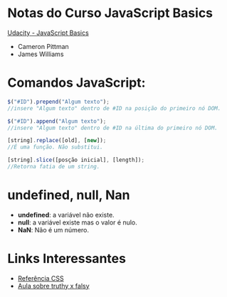 Notas do Curso JavaScript Basics
================================

[Udacity - JavaScript Basics](https://www.udacity.com/course/javascript-basics--ud804)
* Cameron Pittman
* James Williams

# Comandos JavaScript:

```javascript
$("#ID").prepend("Algum texto");
//insere "Algum texto" dentro de #ID na posição do primeiro nó DOM.
```
```javascript
$("#ID").append("Algum texto");
//insere "Algum texto" dentro de #ID na última do primeiro nó DOM.
```
```javascript
[string].replace([old], [new]);
//É uma função. Não substitui.
```

```javascript
[string].slice([posção inicial], [length]);
//Retorna fatia de um string.
```
# undefined, null, Nan

* __undefined__: a variável não existe.
* __null__: a variável existe mas o valor é nulo.
* __NaN__: Não é um número.

# Links Interessantes
* [Referência CSS](https://docs.webplatform.org/wiki/css)
* [Aula sobre truthy x falsy](https://www.udacity.com/course/viewer#!/c-ud804/l-1930528550/m-1925728800)
